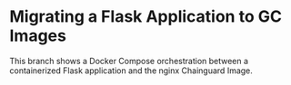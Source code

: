# Migrating a Flask Application to GC Images

This branch shows a Docker Compose orchestration between a containerized Flask application and the nginx Chainguard Image.
